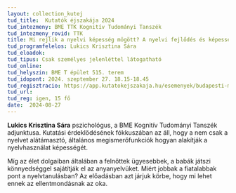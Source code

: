 ```yaml
---
layout: collection_kutej
tud_title:  Kutatók éjszakája 2024
tud_intezmeny: BME TTK Kognitív Tudományi Tanszék
tud_intezmeny_rovid: TTK
title: Mi rejlik a nyelvi képesség mögött? A nyelvi fejlődés és képesség kognitív háttere
tud_programfelelos: Lukics Krisztina Sára
tud_eloadok:
tud_tipus: Csak személyes jelenléttel látogatható
tud_online: 
tud_helyszin: BME T épület 515. terem
tud_idopont: 2024. szeptember 27. 18.15-18.45
tud_regisztracio: https://app.kutatokejszakaja.hu/esemenyek/budapesti-muszaki-es-gazdasagtudomanyi-egyetem-bme/mi-rejlik-a-nyelvi-kepesseg-mogott-a-nyelvi-fejlodes-es-kepesseg-kognitiv-hattere
tud_url: 
tud_reg: igen, 15 fő
date:  2024-08-27
---
```


**Lukics Krisztina Sára** pszichológus, a BME Kognitív Tudományi Tanszék adjunktusa. Kutatási érdeklődésének fókkuszában az áll, hogy a nem csak a nyelvet alátámasztó, általános megismerőfunkciók hogyan alakítják a nyelvhasználat képességét.

Míg az élet dolgaiban általában a felnőttek ügyesebbek, a babák játszi könnyedséggel sajátítják el az anyanyelvüket. Miért jobbak a fiatalabbak pont a nyelvtanulásban? Az előadásban azt járjuk körbe, hogy mi lehet ennek az ellentmondásnak az oka.
